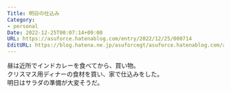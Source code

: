 ```yaml
---
Title: 明日の仕込み
Category:
- personal
Date: 2022-12-25T00:07:14+09:00
URL: https://asuforce.hatenablog.com/entry/2022/12/25/000714
EditURL: https://blog.hatena.ne.jp/asuforcegt/asuforce.hatenablog.com/atom/entry/4207112889947933222
---
```


昼は近所でインドカレーを食べてから、買い物。  
クリスマス用ディナーの食材を買い、家で仕込みをした。  
明日はサラダの準備が大変そうだ。  
